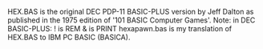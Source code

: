 HEX.BAS is the original DEC PDP-11 BASIC-PLUS version by Jeff Dalton as published in the 1975 edition of '101 BASIC Computer Games'.
Note: in DEC BASIC-PLUS:
  ! is REM
  & is PRINT
hexapawn.bas is my translation of HEX.BAS to IBM PC BASIC (BASICA).
